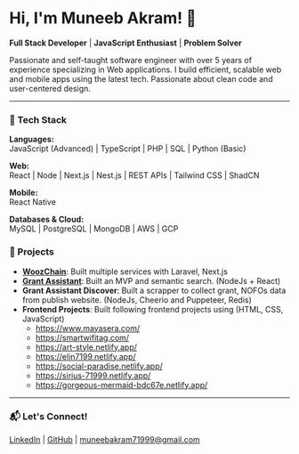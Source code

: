 # Hi, I'm Muneeb Akram! 🚀

**Full Stack Developer** | **JavaScript Enthusiast** | **Problem Solver**

Passionate and self-taught software engineer with over 5 years of experience specializing in Web applications. I build efficient, scalable web and mobile apps using the latest tech. Passionate about clean code and user-centered design.

---

### 🔧 Tech Stack

**Languages:**  
JavaScript (Advanced) | TypeScript | PHP | SQL | Python (Basic)

**Web:**  
React | Node | Next.js | Nest.js | REST APIs | Tailwind CSS | ShadCN

**Mobile:**  
React Native

**Databases & Cloud:**  
MySQL | PostgreSQL | MongoDB | AWS | GCP


### 🚀 Projects

- **[WoozChain](https://woozchain.com/)**: Built multiple services with Laravel, Next.js  
- **[Grant Assistant](https://grantassistant.ai/)**: Built an MVP and semantic search. (NodeJs + React)
- **Grant Assistant Discover**: Built a scrapper to collect grant, NOFOs data from publish website. (NodeJs, Cheerio and Puppeteer, Redis)
- **Frontend Projects**: Built following frontend projects using (HTML, CSS, JavaScript)
  - https://www.mayasera.com/ 
  - https://smartwifitag.com/ 
  - https://art-style.netlify.app/ 
  - https://elin7199.netlify.app/ 
  - https://social-paradise.netlify.app/ 
  - https://sirius-71999.netlify.app/ 
  - https://gorgeous-mermaid-bdc67e.netlify.app/  
  
---

### 📬 Let's Connect!
[LinkedIn](https://www.linkedin.com/in/muneebakramdev/) | [GitHub](https://github.com/muneeb71999) | muneebakram71999@gmail.com
